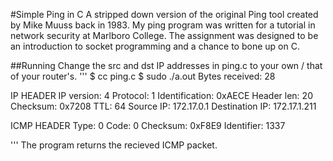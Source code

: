 #Simple Ping in C
  A stripped down version of the original Ping tool created by Mike Muuss back in 1983.  My ping program was written for a tutorial in network security at Marlboro College. The assignment was designed to be an introduction to socket programming and a chance to bone up on C.

##Running
Change the src and dst IP addresses in ping.c to your own / that of your router's.
'''
$ cc ping.c
$ sudo ./a.out
Bytes received: 28

IP HEADER
	IP version: 4
	Protocol: 1
	Identification: 0xAECE
	Header len: 20
	Checksum: 0x7208
	TTL: 64
	Source IP: 172.17.0.1
	Destination IP: 172.17.1.211

ICMP HEADER
	Type: 0
	Code: 0
	Checksum: 0xF8E9
	Identifier: 1337

'''
The program returns the recieved ICMP packet.
